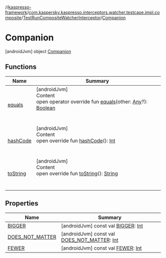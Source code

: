 //[kaspresso-framework](../../../index.md)/[com.kaspersky.kaspresso.interceptors.watcher.testcase.impl.composite](../../index.md)/[TestRunCompositeWatcherInterceptor](../index.md)/[Companion](index.md)



# Companion  
 [androidJvm] object [Companion](index.md)   


## Functions  
  
|  Name|  Summary| 
|---|---|
| [equals](https://kotlinlang.org/api/latest/jvm/stdlib/kotlin/-any/equals.html)| [androidJvm]  <br>Content  <br>open operator override fun [equals](https://kotlinlang.org/api/latest/jvm/stdlib/kotlin/-any/equals.html)(other: [Any](https://kotlinlang.org/api/latest/jvm/stdlib/kotlin/-any/index.html)?): [Boolean](https://kotlinlang.org/api/latest/jvm/stdlib/kotlin/-boolean/index.html)  <br><br><br>
| [hashCode](https://kotlinlang.org/api/latest/jvm/stdlib/kotlin/-any/hash-code.html)| [androidJvm]  <br>Content  <br>open override fun [hashCode](https://kotlinlang.org/api/latest/jvm/stdlib/kotlin/-any/hash-code.html)(): [Int](https://kotlinlang.org/api/latest/jvm/stdlib/kotlin/-int/index.html)  <br><br><br>
| [toString](https://kotlinlang.org/api/latest/jvm/stdlib/kotlin/-any/to-string.html)| [androidJvm]  <br>Content  <br>open override fun [toString](https://kotlinlang.org/api/latest/jvm/stdlib/kotlin/-any/to-string.html)(): [String](https://kotlinlang.org/api/latest/jvm/stdlib/kotlin/-string/index.html)  <br><br><br>


## Properties  
  
|  Name|  Summary| 
|---|---|
| [BIGGER](index.md#com.kaspersky.kaspresso.interceptors.watcher.testcase.impl.composite/TestRunCompositeWatcherInterceptor.Companion/BIGGER/#/PointingToDeclaration/)|  [androidJvm] const val [BIGGER](index.md#com.kaspersky.kaspresso.interceptors.watcher.testcase.impl.composite/TestRunCompositeWatcherInterceptor.Companion/BIGGER/#/PointingToDeclaration/): [Int](https://kotlinlang.org/api/latest/jvm/stdlib/kotlin/-int/index.html)   <br>
| [DOES_NOT_MATTER](index.md#com.kaspersky.kaspresso.interceptors.watcher.testcase.impl.composite/TestRunCompositeWatcherInterceptor.Companion/DOES_NOT_MATTER/#/PointingToDeclaration/)|  [androidJvm] const val [DOES_NOT_MATTER](index.md#com.kaspersky.kaspresso.interceptors.watcher.testcase.impl.composite/TestRunCompositeWatcherInterceptor.Companion/DOES_NOT_MATTER/#/PointingToDeclaration/): [Int](https://kotlinlang.org/api/latest/jvm/stdlib/kotlin/-int/index.html)   <br>
| [FEWER](index.md#com.kaspersky.kaspresso.interceptors.watcher.testcase.impl.composite/TestRunCompositeWatcherInterceptor.Companion/FEWER/#/PointingToDeclaration/)|  [androidJvm] const val [FEWER](index.md#com.kaspersky.kaspresso.interceptors.watcher.testcase.impl.composite/TestRunCompositeWatcherInterceptor.Companion/FEWER/#/PointingToDeclaration/): [Int](https://kotlinlang.org/api/latest/jvm/stdlib/kotlin/-int/index.html)   <br>

